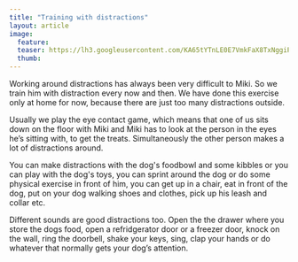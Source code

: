 ```yaml
---
title: "Training with distractions"
layout: article
image:
  feature:
  teaser: https://lh3.googleusercontent.com/KA65tYTnLE0E7VmkFaX8TxNggiPDyo0gI0m6Z1kLXRY=w245
  thumb:
---
```


Working around distractions has always been very difficult to Miki. So we train him with distraction every now and then. We have done this exercise only at home for now, because there are just too many distractions outside.
 
Usually we play the eye contact game, which means that one of us sits down on the floor with Miki and Miki has to look at the person in the eyes he’s sitting with, to get the treats. Simultaneously the other person makes a lot of distractions around. 

You can make distractions with the dog's foodbowl and some kibbles or you can play with the dog's toys, you can sprint around the dog or do some physical exercise in front of him, you can get up in a chair, eat in front of the dog, put on your dog walking shoes and clothes, pick up his leash and collar etc.

Different sounds are good distractions too. Open the the drawer where you store the dogs food, open a refridgerator door or a freezer door, knock on the wall, ring the doorbell, shake your keys, sing, clap your hands or do whatever that normally gets your dog’s attention.
